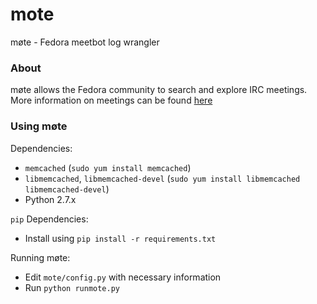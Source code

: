 # mote
møte - Fedora meetbot log wrangler

### About

møte allows the Fedora community to search and explore IRC meetings. 
More information on meetings can be found [here](https://fedoraproject.org/wiki/Meeting_channel?rd=Fedora_meeting_channel)

### Using møte

Dependencies: 
 - `memcached` (`sudo yum install memcached`)
 - `libmemcached`, `libmemcached-devel` (`sudo yum install libmemcached libmemcached-devel`)
 - Python 2.7.x

`pip` Dependencies:
 - Install using `pip install -r requirements.txt`

Running møte:
 - Edit `mote/config.py` with necessary information
 - Run `python runmote.py`
